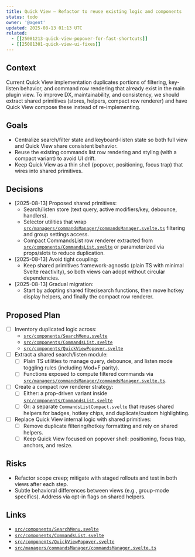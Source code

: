 ```yaml
---
title: Quick View — Refactor to reuse existing logic and components
status: todo
owner: '@agent'
updated: 2025-08-13 01:13 UTC
related:
  - [[25081213-quick-view-popover-for-fast-shortcuts]]
  - [[25081301-quick-view-ui-fixes]]
---
```


## Context

Current Quick View implementation duplicates portions of filtering, key-listen behavior, and command row rendering that already exist in the main plugin view. To improve DX, maintainability, and consistency, we should extract shared primitives (stores, helpers, compact row renderer) and have Quick View compose these instead of re-implementing.

## Goals

- Centralize search/filter state and keyboard-listen state so both full view and Quick View share consistent behavior.
- Reuse the existing commands list row rendering and styling (with a compact variant) to avoid UI drift.
- Keep Quick View as a thin shell (popover, positioning, focus trap) that wires into shared primitives.

## Decisions

- [2025-08-13] Proposed shared primitives:
  - Search/listen store (text query, active modifiers/key, debounce, handlers).
  - Selector utilities that wrap [`src/managers/commandsManager/commandsManager.svelte.ts`](src/managers/commandsManager/commandsManager.svelte.ts) filtering and group settings access.
  - Compact CommandsList row renderer extracted from [`src/components/CommandsList.svelte`](src/components/CommandsList.svelte) or parameterized via props/slots to reduce duplication.
- [2025-08-13] Avoid tight coupling:
  - Keep shared primitives framework-agnostic (plain TS with minimal Svelte reactivity), so both views can adopt without circular dependencies.
- [2025-08-13] Gradual migration:
  - Start by adopting shared filter/search functions, then move hotkey display helpers, and finally the compact row renderer.

## Proposed Plan

- [ ] Inventory duplicated logic across:
  - [`src/components/SearchMenu.svelte`](src/components/SearchMenu.svelte)
  - [`src/components/CommandsList.svelte`](src/components/CommandsList.svelte)
  - [`src/components/QuickViewPopover.svelte`](src/components/QuickViewPopover.svelte)
- [ ] Extract a shared search/listen module:
  - [ ] Plain TS utilities to manage query, debounce, and listen mode toggling rules (including Mod+F parity).
  - [ ] Functions exposed to compute filtered commands via [`src/managers/commandsManager/commandsManager.svelte.ts`](src/managers/commandsManager/commandsManager.svelte.ts).
- [ ] Create a compact row renderer strategy:
  - [ ] Either: a prop-driven variant inside [`src/components/CommandsList.svelte`](src/components/CommandsList.svelte)
  - [ ] Or: a separate `CommandsListCompact.svelte` that reuses shared helpers for badges, hotkey chips, and duplicate/custom highlighting.
- [ ] Replace Quick View internal logic with shared primitives:
  - [ ] Remove duplicate filtering/hotkey formatting and rely on shared helpers.
  - [ ] Keep Quick View focused on popover shell: positioning, focus trap, anchors, and resize.

## Risks

- Refactor scope creep; mitigate with staged rollouts and test in both views after each step.
- Subtle behavioral differences between views (e.g., group-mode specifics). Address via opt-in flags on shared helpers.

## Links

- [`src/components/SearchMenu.svelte`](src/components/SearchMenu.svelte)
- [`src/components/CommandsList.svelte`](src/components/CommandsList.svelte)
- [`src/components/QuickViewPopover.svelte`](src/components/QuickViewPopover.svelte)
- [`src/managers/commandsManager/commandsManager.svelte.ts`](src/managers/commandsManager/commandsManager.svelte.ts)
